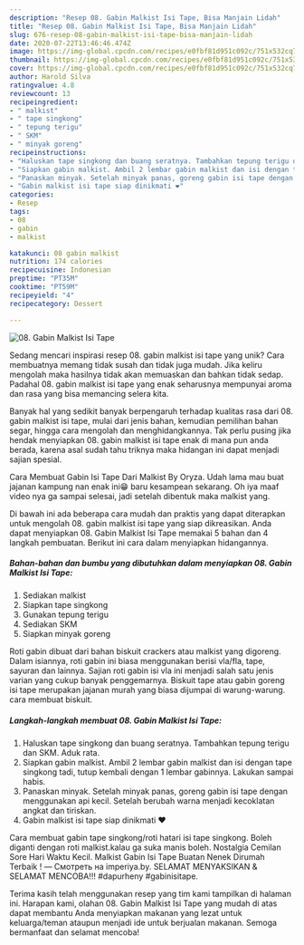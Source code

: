 ```yaml
---
description: "Resep 08. Gabin Malkist Isi Tape, Bisa Manjain Lidah"
title: "Resep 08. Gabin Malkist Isi Tape, Bisa Manjain Lidah"
slug: 676-resep-08-gabin-malkist-isi-tape-bisa-manjain-lidah
date: 2020-07-22T13:46:46.474Z
image: https://img-global.cpcdn.com/recipes/e0fbf81d951c092c/751x532cq70/08-gabin-malkist-isi-tape-foto-resep-utama.jpg
thumbnail: https://img-global.cpcdn.com/recipes/e0fbf81d951c092c/751x532cq70/08-gabin-malkist-isi-tape-foto-resep-utama.jpg
cover: https://img-global.cpcdn.com/recipes/e0fbf81d951c092c/751x532cq70/08-gabin-malkist-isi-tape-foto-resep-utama.jpg
author: Harold Silva
ratingvalue: 4.8
reviewcount: 13
recipeingredient:
- " malkist"
- " tape singkong"
- " tepung terigu"
- " SKM"
- " minyak goreng"
recipeinstructions:
- "Haluskan tape singkong dan buang seratnya. Tambahkan tepung terigu dan SKM. Aduk rata."
- "Siapkan gabin malkist. Ambil 2 lembar gabin malkist dan isi dengan tape singkong tadi, tutup kembali dengan 1 lembar gabinnya. Lakukan sampai habis."
- "Panaskan minyak. Setelah minyak panas, goreng gabin isi tape dengan menggunakan api kecil. Setelah berubah warna menjadi kecoklatan angkat dan tiriskan."
- "Gabin malkist isi tape siap dinikmati ❤"
categories:
- Resep
tags:
- 08
- gabin
- malkist

katakunci: 08 gabin malkist 
nutrition: 174 calories
recipecuisine: Indonesian
preptime: "PT35M"
cooktime: "PT59M"
recipeyield: "4"
recipecategory: Dessert

---
```



![08. Gabin Malkist Isi Tape](https://img-global.cpcdn.com/recipes/e0fbf81d951c092c/751x532cq70/08-gabin-malkist-isi-tape-foto-resep-utama.jpg)

Sedang mencari inspirasi resep 08. gabin malkist isi tape yang unik? Cara membuatnya memang tidak susah dan tidak juga mudah. Jika keliru mengolah maka hasilnya tidak akan memuaskan dan bahkan tidak sedap. Padahal 08. gabin malkist isi tape yang enak seharusnya mempunyai aroma dan rasa yang bisa memancing selera kita.

Banyak hal yang sedikit banyak berpengaruh terhadap kualitas rasa dari 08. gabin malkist isi tape, mulai dari jenis bahan, kemudian pemilihan bahan segar, hingga cara mengolah dan menghidangkannya. Tak perlu pusing jika hendak menyiapkan 08. gabin malkist isi tape enak di mana pun anda berada, karena asal sudah tahu triknya maka hidangan ini dapat menjadi sajian spesial.

Cara Membuat Gabin Isi Tape Dari Malkist By Oryza. Udah lama mau buat jajanan kampung nan enak ini😁 baru kesampean sekarang. Oh iya maaf video nya ga sampai selesai, jadi setelah dibentuk maka malkist yang.


Di bawah ini ada beberapa cara mudah dan praktis yang dapat diterapkan untuk mengolah 08. gabin malkist isi tape yang siap dikreasikan. Anda dapat menyiapkan 08. Gabin Malkist Isi Tape memakai 5 bahan dan 4 langkah pembuatan. Berikut ini cara dalam menyiapkan hidangannya.

<!--inarticleads1-->

##### Bahan-bahan dan bumbu yang dibutuhkan dalam menyiapkan 08. Gabin Malkist Isi Tape:

1. Sediakan  malkist
1. Siapkan  tape singkong
1. Gunakan  tepung terigu
1. Sediakan  SKM
1. Siapkan  minyak goreng


Roti gabin dibuat dari bahan biskuit crackers atau malkist yang digoreng. Dalam isiannya, roti gabin ini biasa menggunakan berisi vla/fla, tape, sayuran dan lainnya. Sajian roti gabin isi vla ini menjadi salah satu jenis varian yang cukup banyak penggemarnya. Biskuit tape atau gabin goreng isi tape merupakan jajanan murah yang biasa dijumpai di warung-warung. cara membuat biskuit. 

<!--inarticleads2-->

##### Langkah-langkah membuat 08. Gabin Malkist Isi Tape:

1. Haluskan tape singkong dan buang seratnya. Tambahkan tepung terigu dan SKM. Aduk rata.
1. Siapkan gabin malkist. Ambil 2 lembar gabin malkist dan isi dengan tape singkong tadi, tutup kembali dengan 1 lembar gabinnya. Lakukan sampai habis.
1. Panaskan minyak. Setelah minyak panas, goreng gabin isi tape dengan menggunakan api kecil. Setelah berubah warna menjadi kecoklatan angkat dan tiriskan.
1. Gabin malkist isi tape siap dinikmati ❤


Cara membuat gabin tape singkong/roti hatari isi tape singkong. Boleh diganti dengan roti malkist.kalau ga suka manis boleh. Nostalgia Cemilan Sore Hari Waktu Kecil. Malkist Gabin Isi Tape Buatan Nenek Dirumah Terbaik ! — Смотреть на imperiya.by. SELAMAT MENYAKSIKAN &amp; SELAMAT MENCOBA!!! #dapurheny #gabinisitape. 

Terima kasih telah menggunakan resep yang tim kami tampilkan di halaman ini. Harapan kami, olahan 08. Gabin Malkist Isi Tape yang mudah di atas dapat membantu Anda menyiapkan makanan yang lezat untuk keluarga/teman ataupun menjadi ide untuk berjualan makanan. Semoga bermanfaat dan selamat mencoba!
